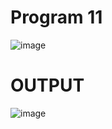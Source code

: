 # Program 11
![image](https://github.com/user-attachments/assets/d4e0e1dc-b974-4f21-9aac-383fcfff2e88)
# OUTPUT
![image](https://github.com/user-attachments/assets/08bbff44-2f29-4463-9ae9-e26c8371e567)

